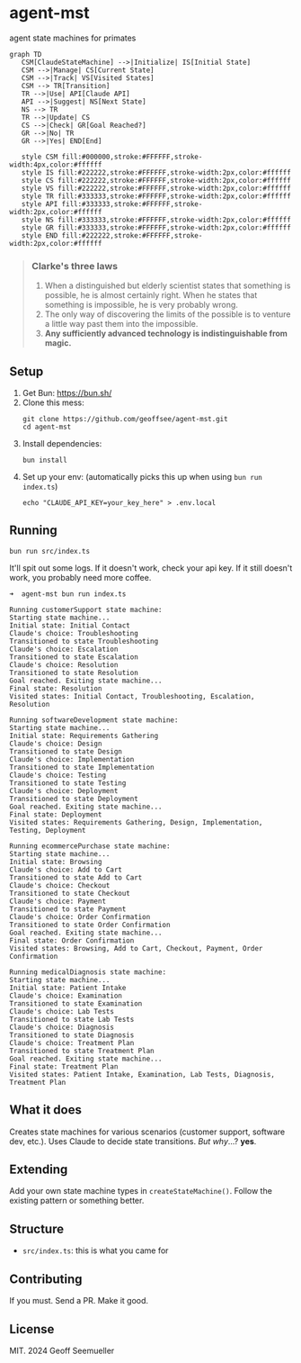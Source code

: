 # agent-mst

agent state machines for primates 


```mermaid
graph TD
   CSM[ClaudeStateMachine] -->|Initialize| IS[Initial State]
   CSM -->|Manage| CS[Current State]
   CSM -->|Track| VS[Visited States]
   CSM --> TR[Transition]
   TR -->|Use| API[Claude API]
   API -->|Suggest| NS[Next State]
   NS --> TR
   TR -->|Update| CS
   CS -->|Check| GR[Goal Reached?]
   GR -->|No| TR
   GR -->|Yes| END[End]

   style CSM fill:#000000,stroke:#FFFFFF,stroke-width:4px,color:#ffffff
   style IS fill:#222222,stroke:#FFFFFF,stroke-width:2px,color:#ffffff
   style CS fill:#222222,stroke:#FFFFFF,stroke-width:2px,color:#ffffff
   style VS fill:#222222,stroke:#FFFFFF,stroke-width:2px,color:#ffffff
   style TR fill:#333333,stroke:#FFFFFF,stroke-width:2px,color:#ffffff
   style API fill:#333333,stroke:#FFFFFF,stroke-width:2px,color:#ffffff
   style NS fill:#333333,stroke:#FFFFFF,stroke-width:2px,color:#ffffff
   style GR fill:#333333,stroke:#FFFFFF,stroke-width:2px,color:#ffffff
   style END fill:#222222,stroke:#FFFFFF,stroke-width:2px,color:#ffffff

```

> ### Clarke's three laws
> 1. When a distinguished but elderly scientist states that something is possible, he is almost certainly right. When he states that something is impossible, he is very probably wrong.
> 2. The only way of discovering the limits of the possible is to venture a little way past them into the impossible.
> 3. **Any sufficiently advanced technology is indistinguishable from magic.**

## Setup

1. Get Bun: https://bun.sh/
2. Clone this mess:
   ```
   git clone https://github.com/geoffsee/agent-mst.git
   cd agent-mst
   ```
3. Install dependencies:
   ```
   bun install
   ```
4. Set up your env: (automatically picks this up when using `bun run index.ts`)
   ```
   echo "CLAUDE_API_KEY=your_key_here" > .env.local
   ```

## Running

```
bun run src/index.ts
```

It'll spit out some logs. If it doesn't work, check your api key. If it still doesn't work, you probably need more coffee.       
```stdio
➜  agent-mst bun run index.ts

Running customerSupport state machine:
Starting state machine...
Initial state: Initial Contact
Claude's choice: Troubleshooting
Transitioned to state Troubleshooting
Claude's choice: Escalation
Transitioned to state Escalation
Claude's choice: Resolution
Transitioned to state Resolution
Goal reached. Exiting state machine...
Final state: Resolution
Visited states: Initial Contact, Troubleshooting, Escalation, Resolution

Running softwareDevelopment state machine:
Starting state machine...
Initial state: Requirements Gathering
Claude's choice: Design
Transitioned to state Design
Claude's choice: Implementation
Transitioned to state Implementation
Claude's choice: Testing
Transitioned to state Testing
Claude's choice: Deployment
Transitioned to state Deployment
Goal reached. Exiting state machine...
Final state: Deployment
Visited states: Requirements Gathering, Design, Implementation, Testing, Deployment

Running ecommercePurchase state machine:
Starting state machine...
Initial state: Browsing
Claude's choice: Add to Cart
Transitioned to state Add to Cart
Claude's choice: Checkout
Transitioned to state Checkout
Claude's choice: Payment
Transitioned to state Payment
Claude's choice: Order Confirmation
Transitioned to state Order Confirmation
Goal reached. Exiting state machine...
Final state: Order Confirmation
Visited states: Browsing, Add to Cart, Checkout, Payment, Order Confirmation

Running medicalDiagnosis state machine:
Starting state machine...
Initial state: Patient Intake
Claude's choice: Examination
Transitioned to state Examination
Claude's choice: Lab Tests
Transitioned to state Lab Tests
Claude's choice: Diagnosis
Transitioned to state Diagnosis
Claude's choice: Treatment Plan
Transitioned to state Treatment Plan
Goal reached. Exiting state machine...
Final state: Treatment Plan
Visited states: Patient Intake, Examination, Lab Tests, Diagnosis, Treatment Plan
```
## What it does

Creates state machines for various scenarios (customer support, software dev, etc.). Uses Claude to decide state transitions. _But why_...? **yes**.

## Extending

Add your own state machine types in `createStateMachine()`. Follow the existing pattern or something better.

## Structure

- `src/index.ts`: this is what you came for

## Contributing

If you must. Send a PR. Make it good.

## License

MIT. 2024 Geoff Seemueller